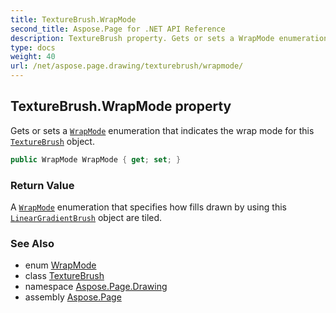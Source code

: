 ```yaml
---
title: TextureBrush.WrapMode
second_title: Aspose.Page for .NET API Reference
description: TextureBrush property. Gets or sets a WrapMode enumeration that indicates the wrap mode for this TextureBrush object
type: docs
weight: 40
url: /net/aspose.page.drawing/texturebrush/wrapmode/
---
```

## TextureBrush.WrapMode property

Gets or sets a [`WrapMode`](../../../aspose.page.drawing.drawing2d/wrapmode/) enumeration that indicates the wrap mode for this [`TextureBrush`](../) object.

```csharp
public WrapMode WrapMode { get; set; }
```

### Return Value

A [`WrapMode`](../../../aspose.page.drawing.drawing2d/wrapmode/) enumeration that specifies how fills drawn by using this [`LinearGradientBrush`](../../../aspose.page.drawing.drawing2d/lineargradientbrush/) object are tiled.

### See Also

* enum [WrapMode](../../../aspose.page.drawing.drawing2d/wrapmode/)
* class [TextureBrush](../)
* namespace [Aspose.Page.Drawing](../../texturebrush/)
* assembly [Aspose.Page](../../../)


